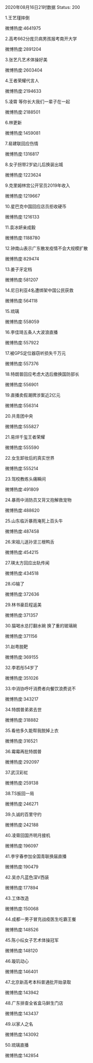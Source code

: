 2020年08月16日21时数据
Status: 200

1.王艺瑾摔倒

微博热度:4641975

2.高考662分庞贝病男孩报考南开大学

微博热度:2891204

3.张艺凡艺术体操好美

微博热度:2603404

4.王者荣耀代言人

微博热度:2194633

5.凌霄 等你长大我们一辈子在一起

微博热度:2188501

6.林更新

微博热度:1459081

7.易建联回应伤情

微博热度:1316817

8.女子拐带2岁幼儿后换装出城

微博热度:1223624

9.克里姆林宫公开官员2019年收入

微博热度:1219667

10.星巴克中国回应店员拒收硬币

微博热度:1216133

11.袁冰妍亲成毅

微博热度:1188780

12.钟南山表示广东散发疫情不会大规模扩散

微博热度:829474

13.姜子牙定档

微博热度:581207

14.尼日利亚4名遭绑架中国公民获救

微博热度:564118

15.琉璃

微博热度:558059

16.李佳琦五条人大波浪直播

微博热度:557922

17.被GPS定位器窃听损失千万元

微博热度:557376

18.特朗普回应考虑大选后撤换国防部长

微博热度:556901

19.直播卖假潮牌涉案近2亿元

微博热度:556314

20.共青团中央

微博热度:555827

21.易烊千玺王者荣耀

微博热度:555590

22.女生卸妆后的真实世界

微博热度:555214

23.驾校教练头痛瞬间

微博热度:491809

24.暴雨中消防员又背又抱解救宠物

微博热度:488620

25.山东临沂暴雨淹死上百头牛

微博热度:487458

26.宋祖儿送孙坚三根鸭舌

微博热度:454215

27.瑛太方回应出轨传闻

微博热度:434518

28.iG输了

微博热度:372636

29.林书豪启程返美

微博热度:371357

30.猫喝水总打翻水碗 换了重的玻璃碗

微博热度:371156

31.赵粤脱靶

微博热度:369155

32.李若彤54岁了

微博热度:351026

33.中消协呼吁消费者向餐饮浪费说不

微博热度:343217

34.特朗普弟弟去世

微博热度:318882

35.看他多久能帮我脱掉上衣

微博热度:316521

36.霉霉再批特朗普

微博热度:292097

37.武汉彩虹

微博热度:259138

38.TS扳回一局

微博热度:246271

39.久诚的百里守约

微博热度:242188

40.凌霄回国齐明月接机

微博热度:196097

41.李宇春参加全国青联换届直播

微博热度:190479

42.吴亦凡蓝色深V西装

微博热度:177894

43.工体改造

微博热度:150068

44.成都一男子冒充战疫医生吃霸王餐

微博热度:148526

45.陈小纭女子艺术体操冠军

微博热度:148120

46.璇玑动心

微博热度:146401

47.北京新高考本科普通批开始录取

微博热度:143942

48.广东排查全省盒马鲜生门店

微博热度:143437

49.以家人之名

微博热度:143092

50.琉璃直播

微博热度:142854

